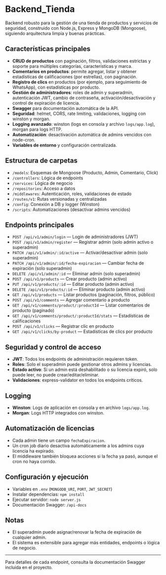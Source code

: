 # Backend_Tienda

Backend robusto para la gestión de una tienda de productos y servicios de seguridad, construido con Node.js, Express y MongoDB (Mongoose), siguiendo arquitectura limpia y buenas prácticas.

## Características principales
- **CRUD de productos** con paginación, filtros, validaciones estrictas y soporte para múltiples categorías, características y marca.
- **Comentarios en productos**: permite agregar, listar y obtener estadísticas de calificaciones (por estrellas), con paginación.
- **Registro de clics** en productos (por ejemplo, para seguimiento de WhatsApp), con estadísticas por producto.
- **Gestión de administradores**: roles de admin y superadmin, autenticación JWT, cambio de contraseña, activación/desactivación y control de expiración de licencia.
- **Swagger** para documentación automática de la API.
- **Seguridad**: helmet, CORS, rate limiting, validaciones, logging con winston y morgan.
- **Logging avanzado**: winston (logs en consola y archivo `logs/app.log`), morgan para logs HTTP.
- **Automatización**: desactivación automática de admins vencidos con node-cron.
- **Variables de entorno** y configuración centralizada.

## Estructura de carpetas
- `/models`: Esquemas de Mongoose (Producto, Admin, Comentario, Click)
- `/controllers`: Lógica de endpoints
- `/services`: Lógica de negocio
- `/repositories`: Acceso a datos
- `/middlewares`: Autenticación, roles, validaciones de estado
- `/routes/v1`: Rutas versionadas y centralizadas
- `/config`: Conexión a DB y logger (Winston)
- `/scripts`: Automatizaciones (desactivar admins vencidos)

## Endpoints principales
- `POST /api/v1/admin/login` — Login de administradores (JWT)
- `POST /api/v1/admin/register` — Registrar admin (solo admin activo o superadmin)
- `PATCH /api/v1/admin/:id/active` — Activar/desactivar admin (solo superadmin)
- `PATCH /api/v1/admin/:id/fecha-expiracion` — Cambiar fecha de expiración (solo superadmin)
- `DELETE /api/v1/admin/:id` — Eliminar admin (solo superadmin)
- `POST /api/v1/products` — Crear producto (admin activo)
- `PUT /api/v1/products/:id` — Editar producto (admin activo)
- `DELETE /api/v1/products/:id` — Eliminar producto (admin activo)
- `GET /api/v1/products` — Listar productos (paginación, filtros, público)
- `POST /api/v1/comments` — Agregar comentario a producto
- `GET /api/v1/comments/product/:productId` — Listar comentarios de producto (paginado)
- `GET /api/v1/comments/product/:productId/stats` — Estadísticas de calificaciones
- `POST /api/v1/clicks` — Registrar clic en producto
- `GET /api/v1/clicks/by-product` — Estadísticas de clics por producto

## Seguridad y control de acceso
- **JWT**: Todos los endpoints de administración requieren token.
- **Roles**: Solo el superadmin puede gestionar otros admins y licencias.
- **Estado activo**: Si un admin está deshabilitado o su licencia expiró, solo puede leer, no puede crear/editar/eliminar.
- **Validaciones**: express-validator en todos los endpoints críticos.

## Logging
- **Winston**: Logs de aplicación en consola y en archivo `logs/app.log`.
- **Morgan**: Logs HTTP integrados con winston.

## Automatización de licencias
- Cada admin tiene un campo `fechaExpiracion`.
- Un cron job diario desactiva automáticamente a los admins cuya licencia ha expirado.
- El middleware también bloquea acciones si la fecha ya pasó, aunque el cron no haya corrido.

## Configuración y ejecución
- Variables en `.env` (`MONGODB_URI`, `PORT`, `JWT_SECRET`)
- Instalar dependencias: `npm install`
- Ejecutar servidor: `node server.js`
- Documentación Swagger: `/api-docs`

## Notas
- El superadmin puede asignar/renovar la fecha de expiración de cualquier admin.
- El sistema es extensible para agregar más entidades, endpoints o lógica de negocio.

---

Para detalles de cada endpoint, consulta la documentación Swagger incluida en el proyecto.
